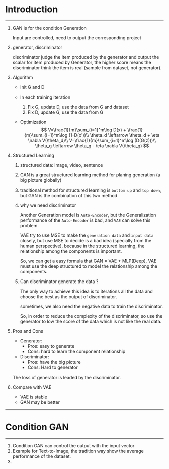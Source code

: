 # Introduction

---

1. GAN is for the condition Generation

   Input are controlled, need to output the corresponding project

2. generator, discriminator

   discriminator judge the item produced by the generator and output the scalar for item produced by Generator, the higher score means the discriminator think the item is real (sample from dataset, not generator).

3. Algorithm

   * Init G and D

   * In each training iteration

     1. Fix G, update D, use the data from G and dataset
     2. Fix D, update G, use the data from G

   * Optimization
     $$
     V=\frac{1}{m}\sum_{i=1}^m\log D(x) + \frac{1}{m}\sum_{i=1}^m\log (1-D(x'))\\
     \theta_d \leftarrow \theta_d + \eta \nabla V(\theta_d)\\
     V=\frac{1}{m}\sum_{i=1}^m\log (D(G(z)))\\
     \theta_g \leftarrow \theta_g - \eta \nabla V(\theta_g) 
     $$

4. Structured Learning

   1. structured data: image, video, sentence

   2. GAN is a great structured learning method for planing generation (a big picture globally)

   3. traditional method for structured learning is `bottom up` and `top down`, but GAN is the combination of this two method

   4. why we need discriminator

      Another Generation model is `Auto-Encoder`, but the Generalization performance of the `Auto-Encoder` is bad, and `VAE` can solve this problem.

      VAE try to use MSE to make the `generation data` and `input data` closely, but use MSE to decide is a bad idea (specially from the human perspective), because in the structured learning, the relationship among the components is important.

      So, we can get a easy formula that GAN = VAE + MLP(Deep), VAE must use the deep structured to model the relationship among the components.

   5. Can discriminator generate the data ?

      The only way to achieve this idea is to iterations all the data and choose the best as the output of discriminator.

      sometimes, we also need the negative data to train the discriminator.

      So, in order to reduce the complexity of the discriminator, so use the generator to low the score of the data which is not like the real data.

5. Pros and Cons

   * Generator: 
     * Pros: easy to generate
     * Cons: hard to learn the component relationship
   * Discriminator:
     * Pros: have the big picture
     * Cons: Hard to generator

   The loss of generator is leaded by the discriminator.

6. Compare with VAE

   * VAE is stable
   * GAN may be better

---

# Condition GAN

---

1. Condition GAN can control the output with the input vector
2. Example for Text-to-Image, the tradition way show the average performance of the dataset.
3. ​